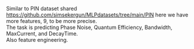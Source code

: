 Similar to PIN dataset shared https://github.com/simsekergun/MLPdatasets/tree/main/PIN
here we have more features, 9, to be more precise.<br>
The task is predicting Phase Noise,	Quantum Efficiency,	Bandwidth, MaxCurrent, and DecayTime. <br>
Also feature engineering.
